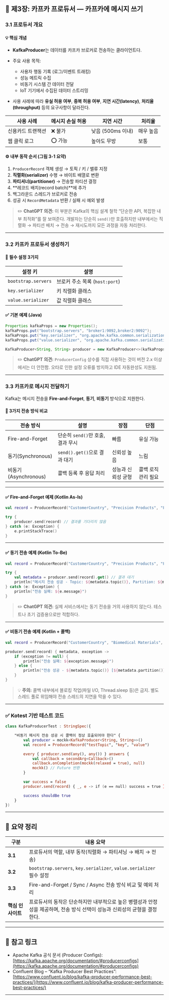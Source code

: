 ## 📘 제3장: 카프카 프로듀서 — 카프카에 메시지 쓰기

### 3.1 프로듀서 개요

#### 💡 핵심 개념

* **KafkaProducer**는 데이터를 카프카 브로커로 전송하는 클라이언트다.
* 주요 사용 목적:

    * 사용자 행동 기록 (로그/이벤트 트래킹)
    * 성능 메트릭 수집
    * 비동기 시스템 간 데이터 전달
    * IoT 기기에서 수집된 데이터 스트리밍
* 사용 사례에 따라 **유실 허용 여부**, **중복 허용 여부**, **지연 시간(latency)**, **처리율(throughput)** 등의 요구사항이 달라진다.

| 사용 사례     | 메시지 손실 허용 | 지연 시간         | 처리율   |
| --------- | --------- | ------------- | ----- |
| 신용카드 트랜잭션 | ❌ 불가      | 낮음 (500ms 이내) | 매우 높음 |
| 웹 클릭 로그   | ⭕ 가능      | 높아도 무방        | 보통    |

#### ⚙️ 내부 동작 순서 (그림 3-1 요약)

1. `ProducerRecord` 객체 생성 → 토픽 / 키 / 밸류 지정
2. **직렬화(serializer)** 수행 → 바이트 배열로 변환
3. **파티셔너(partitioner)** → 전송할 파티션 결정
4. **레코드 배치(record batch)**에 추가
5. 백그라운드 스레드가 브로커로 전송
6. 성공 시 `RecordMetadata` 반환 / 실패 시 예외 발생

> ✏️ **ChatGPT 의견:**
> 이 부분은 Kafka의 핵심 설계 철학 “단순한 API, 복잡한 내부 최적화”를 잘 보여준다.
> 개발자는 단순히 `send()`만 호출하지만 내부에서는 직렬화 → 파티션 배치 → 전송 → 재시도까지 모든 과정을 자동 처리한다.

---

### 3.2 카프카 프로듀서 생성하기

#### 🔧 필수 설정 3가지

| 설정 키                | 설명                      |
| ------------------- | ----------------------- |
| `bootstrap.servers` | 브로커 주소 목록 (`host:port`) |
| `key.serializer`    | 키 직렬화 클래스               |
| `value.serializer`  | 값 직렬화 클래스               |

#### ✅ 기본 예제 (Java)

```java
Properties kafkaProps = new Properties();
kafkaProps.put("bootstrap.servers", "broker1:9092,broker2:9092");
kafkaProps.put("key.serializer", "org.apache.kafka.common.serialization.StringSerializer");
kafkaProps.put("value.serializer", "org.apache.kafka.common.serialization.StringSerializer");

KafkaProducer<String, String> producer = new KafkaProducer<>(kafkaProps);
```

> ✏️ **ChatGPT 의견:**
> `ProducerConfig` 상수를 직접 사용하는 것이 버전 2.x 이상에서는 더 안전함.
> 오타로 인한 설정 오류를 방지하고 IDE 자동완성도 지원됨.

---

### 3.3 카프카로 메시지 전달하기

Kafka는 메시지 전송을 **Fire-and-Forget**, **동기**, **비동기** 방식으로 지원한다.

#### 🚀 3가지 전송 방식 비교

| 전송 방식             | 설명                      | 장점         | 단점          |
| ----------------- | ----------------------- | ---------- | ----------- |
| Fire-and-Forget   | 단순히 `send()`만 호출, 결과 무시 | 빠름         | 유실 가능       |
| 동기(Synchronous)   | `send().get()`으로 결과 대기  | 신뢰성 높음     | 느림          |
| 비동기(Asynchronous) | 콜백 등록 후 응답 처리           | 성능과 신뢰성 균형 | 콜백 로직 관리 필요 |

---

#### ✅ Fire-and-Forget 예제 (Kotlin As-Is)

```kotlin
val record = ProducerRecord("CustomerCountry", "Precision Products", "France")

try {
    producer.send(record) // 결과를 기다리지 않음
} catch (e: Exception) {
    e.printStackTrace()
}
```

---

#### ✅ 동기 전송 예제 (Kotlin To-Be)

```kotlin
val record = ProducerRecord("CustomerCountry", "Precision Products", "France")

try {
    val metadata = producer.send(record).get() // 결과 대기
    println("메시지 전송 성공 - Topic: ${metadata.topic()}, Partition: ${metadata.partition()}, Offset: ${metadata.offset()}")
} catch (e: Exception) {
    println("전송 실패: ${e.message}")
}
```

> ✏️ **ChatGPT 의견:**
> 실제 서비스에서는 동기 전송을 거의 사용하지 않는다. 테스트나 초기 검증용으로만 적합하다.

---

#### ✅ 비동기 전송 예제 (Kotlin + 콜백)

```kotlin
val record = ProducerRecord("CustomerCountry", "Biomedical Materials", "USA")

producer.send(record) { metadata, exception ->
    if (exception != null) {
        println("전송 실패: ${exception.message}")
    } else {
        println("전송 성공 - ${metadata.topic()} [${metadata.partition()}] offset=${metadata.offset()}")
    }
}
```

> 💡 **주의:** 콜백 내부에서 블로킹 작업(파일 I/O, Thread.sleep 등)은 금지.
> 별도 스레드 풀로 위임해야 전송 스레드의 지연을 막을 수 있다.

---

### ✅ Kotest 기반 테스트 코드

```kotlin
class KafkaProducerTest : StringSpec({

    "비동기 메시지 전송 성공 시 콜백이 정상 호출되어야 한다" {
        val producer = mockk<KafkaProducer<String, String>>()
        val record = ProducerRecord("testTopic", "key", "value")

        every { producer.send(any(), any()) } answers {
            val callback = secondArg<Callback>()
            callback.onCompletion(mockk(relaxed = true), null)
            mockk() // Future 반환
        }

        var success = false
        producer.send(record) { _, e -> if (e == null) success = true }

        success shouldBe true
    }
})
```

---

## 🧭 요약 정리

| 구분          | 내용 요약                                                                 |
| ----------- | --------------------------------------------------------------------- |
| **3.1**     | 프로듀서의 역할, 내부 동작(직렬화 → 파티셔닝 → 배치 → 전송)                                 |
| **3.2**     | `bootstrap.servers`, `key.serializer`, `value.serializer` 필수 설정       |
| **3.3**     | Fire-and-Forget / Sync / Async 전송 방식 비교 및 예외 처리                       |
| **핵심 인사이트** | 프로듀서의 동작은 단순하지만 내부적으로 높은 병렬성과 안정성을 제공하며, 전송 방식 선택이 성능과 신뢰성의 균형을 결정한다. |

---

## 🔗 참고 링크

* Apache Kafka 공식 문서 (Producer Configs):
  [https://kafka.apache.org/documentation/#producerconfigs](https://kafka.apache.org/documentation/#producerconfigs)
* Confluent Blog – “Kafka Producer Best Practices”:
  [https://www.confluent.io/blog/kafka-producer-performance-best-practices/](https://www.confluent.io/blog/kafka-producer-performance-best-practices/)

---
